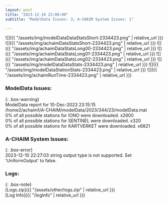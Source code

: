 ```yaml
---
layout: post
title: "2023-12-10 23:00:00"
subtitle: "ModelData Issues: 3; A-CHAIM System Issues: 1"

---
```


![]({{ "/assets/img/modelDataDataStatsShort-2334423.png" | relative_url }})
![]({{ "/assets/img/achaimDataStatsShort-2334423.png" | relative_url }})
![]({{ "/assets/img/achaimDataStatsLong00-2334423.png" | relative_url }})
![]({{ "/assets/img/achaimDataStatsLong01-2334423.png" | relative_url }})
![]({{ "/assets/img/achaimDataStatsLong02-2334423.png" | relative_url }})
![]({{ "/assets/img/modelDataDataStats-2334423.png" | relative_url }})
![]({{ "/assets/img/modelDataStationStats-2334423.png" | relative_url }})
![]({{ "/assets/img/achaimRunTime-2334423.png" | relative_url }})


### ModelData Issues:  
  
{: .box-warning}  
 ModelData report for 10-Dec-2023 23:15:15   
 /home2/achaim1/A-CHAIM/modelData/2023/344/23/modelData.mat   
 0% of all possible stations for IONO were downloaded. x2600   
 0% of all possible stations for SENTINEL were downloaded. x320   
 0% of all possible stations for KARTVERKET were downloaded. x6821   
  
### A-CHAIM System Issues:  
  
{: .box-error}  
2023-12-10 22:27:03 string output type is not supported. Set 'UniformOutput' to false.  

### Logs:  
  
{: .box-note}  
[Logs.zip]({{ "/assets/other/logs.zip" | relative_url }})  
[Log Info]({{ "/logInfo" | relative_url }})  
